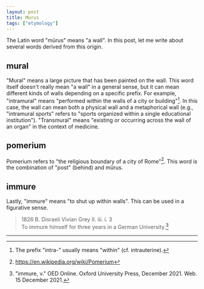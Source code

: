 ```yaml
---
layout: post
title: Murus
tags: ["etymology"]
---
```


The Latin word "mūrus" means "a wall".
In this post, let me write about several words derived from this origin.

## mural
"Mural" means a large picture that has been painted on the wall.
This word itself doesn't really mean "a wall" in a general sense, but it can mean different kinds of walls depending on a specific prefix.
For example, "intramural" means "performed within the walls of a city or building"[^prefix-intra].
In this case, the wall can mean both a physical wall and a metaphorical wall (e.g., "intramural sports" refers to "sports organized within a single educational institution").
"Transmural" means "existing or occurring across the wall of an organ" in the context of medicine.

## pomerium
Pomerium refers to "the religious boundary of a city of Rome"[^wiki-pomerium].
This word is the combination of "post" (behind) and mūrus.

## immure
Lastly, "immure" means "to shut up within walls".
This can be used in a figurative sense.

> 1826   B. Disraeli Vivian Grey II. iii. i. 3  
> To immure himself for three years in a German University.[^oed-immure]

---

[^prefix-intra]: The prefix "intra-" usually means "within" (cf. intrauterine).
[^wiki-pomerium]: <https://en.wikipedia.org/wiki/Pomerium>
[^oed-immure]: "immure, v." OED Online. Oxford University Press, December 2021. Web. 15 December 2021.
